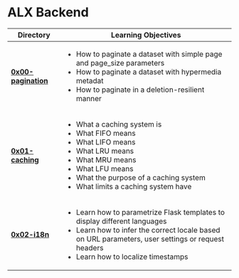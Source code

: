 # ALX Backend


| Directory | Learning Objectives |
|-----------|---------------------|
| [**0x00-pagination**](https://github.com/masonk16/alx-backend/tree/master/0x00-pagination) | <ul><li>How to paginate a dataset with simple page and page_size parameters</li><li>How to paginate a dataset with hypermedia metadat</li><li>How to paginate in a deletion-resilient manner</li></ul> |
| [**0x01-caching**](https://github.com/masonk16/alx-backend/tree/master/0x01-caching) | <ul><li>What a caching system is</li><li>What FIFO means</li><li>What LIFO means</li><li>What LRU means</li><li>What MRU means</li><li>What LFU means</li><li>What the purpose of a caching system</li><li>What limits a caching system have</li></ul> |
| [**0x02-i18n**](https://github.com/masonk16/alx-backend/tree/master/0x02-i18n) | <ul><li>Learn how to parametrize Flask templates to display different languages</li><li>Learn how to infer the correct locale based on URL parameters, user settings or request headers</li><li>Learn how to localize timestamps</li></ul> |

